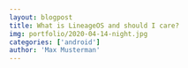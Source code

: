 ```yaml
---
layout: blogpost
title: What is LineageOS and should I care?
img: portfolio/2020-04-14-night.jpg
categories: ['android']
author: 'Max Musterman'
---
```

